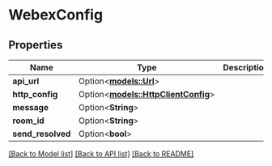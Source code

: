 # WebexConfig

## Properties

Name | Type | Description | Notes
------------ | ------------- | ------------- | -------------
**api_url** | Option<[**models::Url**](URL.md)> |  | [optional]
**http_config** | Option<[**models::HttpClientConfig**](HTTPClientConfig.md)> |  | [optional]
**message** | Option<**String**> |  | [optional]
**room_id** | Option<**String**> |  | [optional]
**send_resolved** | Option<**bool**> |  | [optional]

[[Back to Model list]](../README.md#documentation-for-models) [[Back to API list]](../README.md#documentation-for-api-endpoints) [[Back to README]](../README.md)


